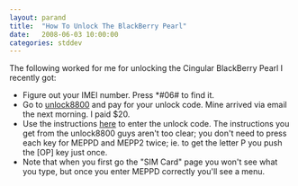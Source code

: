 ```yaml
---
layout: parand
title:  "How To Unlock The BlackBerry Pearl"
date:   2008-06-03 10:00:00
categories: stddev
---
```

The following worked for me for unlocking the Cingular BlackBerry Pearl I recently got:

  * Figure out your IMEI number. Press \*\#06\# to find it.
  * Go to [unlock8800](/web/20101222043153/http://www.unlock8800.com/) and pay for your unlock code. Mine arrived via email the next morning. I paid $20.
  * Use the instructions [here](/web/20101222043153/http://www.askstudent.com/hacking/how-to-unlock-the-blackberry-pearl-and-enter-blackberry-unlock-codes/) to enter the unlock code. The instructions you get from the unlock8800 guys aren't too clear; you don't need to press each key for MEPPD and MEPP2 twice; ie. to get the letter P you push the \[OP\] key just once.
  * Note that when you first go the "SIM Card" page you won't see what you type, but once you enter MEPPD correctly you'll see a menu.

